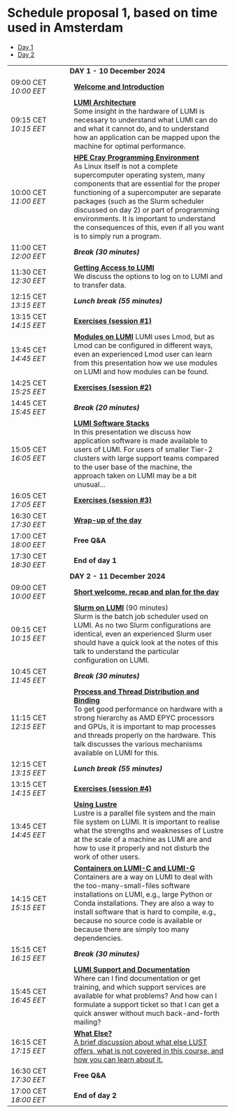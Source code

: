 # Schedule proposal 1, based on time used in Amsterdam

<ul>
    <li><a href="#Day1">Day 1</a>
    <li><a href="#Day2">Day 2</a>
</ul>

<table style="text-align: left;">
<tbody>
<!--
DAY 1
-->
    <tr>
        <td colspan="2" align="center">
            <a name="Day1"><b>DAY 1 - 10 December 2024</b></a>
        </td>
    </tr>
    <tr>
        <td style="width:8em">
            09:00 CET
            <br/><em>10:00 EET</em>
        </td>
        <td><b><a href="../MI01-IntroductionCourse/">Welcome and Introduction</a></b>
        <!--<br/><em>Presenters: Kurt Lust (LUST) and Jørn Dietze (LUST)</em>-->
        </td>
    </tr>
    <tr>
        <td>
            09:15 CET
            <br/><em>10:15 EET</em>
        </td>
        <td><b><a href="../M01-Architecture/">LUMI Architecture</a></b>
        <!--<br/><em>Presenter: Kurt Lust (LUST)</em>-->
        <br/>Some insight in the hardware of LUMI is necessary to understand what
        LUMI can do and what it cannot do, and to understand how an application can
        be mapped upon the machine for optimal performance.
        </td>
    </tr>
    <tr>
        <td>
            10:00 CET
            <br/><em>11:00 EET</em>
        </td>
        <td><b><a href="../M02-CPE/">HPE Cray Programming Environment</a></b>
       <!--<br/><em>Presenter: Kurt Lust (LUST)</em>-->
        <br/>As Linux itself is not a complete supercomputer operating system, many components
        that are essential for the proper functioning of a supercomputer are separate packages
        (such as the Slurm scheduler discussed on day 2) or part of programming environments. 
        It is important to understand the consequences of this, even if all you want is to simply
        run a program.
        </td>
    </tr>
    <tr>
        <td>
            11:00 CET
            <br/><em>12:00 EET</em>
        </td>
        <td><b><em>Break (30 minutes)</em></b>
        </td>
    </tr>
    <tr>
        <td>
            11:30 CET
            <br/><em>12:30 EET</em>
        </td>
        <td><b><a href="../M03-Access/">Getting Access to LUMI</a></b>
        <!--<br/><em>Presenter: Kurt Lust (LUST)</em>-->
        <br/>We discuss the options to log on to LUMI and to transfer data.
        </td>
    </tr>
    <tr>
        <td>
            12:15 CET
            <br/><em>13:15 EET</em>
        </td>
        <td><b><em>Lunch break (55 minutes)</em></b>
        </td>
    </tr>
    <tr>
        <td>
            13:15 CET
            <br/><em>14:15 EET</em>
        </td>
        <td><b><a href="../ME03-Exercises-1/">Exercises (session #1)</a></b>
       </td>
    </tr>
    <tr>
        <td>
            13:45 CET
            <br/><em>14:45 EET</em>
        </td>
        <td><b><a href="../M04-Modules/">Modules on LUMI</a></b>
        <!--<em>Presenter: Kurt Lust (LUST)</em>-->
        LUMI uses Lmod, but as Lmod can be configured in different ways, even an experienced
        Lmod user can learn from this presentation how we use modules on LUMI and how
        modules can be found.
        </td>
    </tr>
    <tr>
        <td>
            14:25 CET
            <br/><em>15:25 EET</em>
        </td>
        <td><b><a href="../ME04-Exercises-2/">Exercises (session #2)</a></b>
        </td>
    </tr>
    <tr>
        <td>
            14:45 CET
            <br/><em>15:45 EET</em>
        </td>
        <td><b><em>Break (20 minutes)</em></b>
        </td>
    </tr>
    <tr>
        <td>
            15:05 CET
            <br/><em>16:05 EET</em>
        </td>
        <td><b><a href="../M05-SoftwareStacks/">LUMI Software Stacks</a></b>
       <!--<br/><em>Presenter: Kurt Lust (LUST)</em>-->
        <br/>In this presentation we discuss how application software is made available to
        users of LUMI. For users of smaller Tier-2 clusters with large support teams compared
        to the user base of the machine, the approach taken on LUMI may be a bit unusual...
        </td>
    </tr>
    <tr>
        <td>
            16:05 CET
            <br/><em>17:05 EET</em>
        </td>
        <td><b><a href="../ME05-Exercises-3/">Exercises (session #3)</a></b>
        </td>
    </tr>
    <tr>
        <td>
            16:30 CET
            <br/><em>17:30 EET</em>
        </td>
        <td><b><a href="../MI02_WrapUpDay1">Wrap-up of the day</a></b> 
        </td>
    </tr>
    <tr>
        <td>
            17:00 CET
            <br/><em>18:00 EET</em>
        </td>
        <td><b>Free Q&A</a></b> 
        </td>
    </tr>
    <tr>
        <td>
            17:30 CET
            <br/><em>18:30 EET</em>
        </td>
        <td><b>End of day 1</a></b> 
        </td>
    </tr>
<!--
DAY 2
-->
    <tr>
        <td colspan="2" align="center">
            <a name="Day2"><b>DAY 2 - 11 December 2024</b></a>
        </td>
    </tr>
    <tr>
        <td style="width:8em">
            09:00 CET
            <br/><em>10:00 EET</em>
        </td>
        <td><b><a href="../MI03-IntroductionDay2">Short welcome, recap and plan for the day</a></b>
        <!--<br/><em>Presenters: Kurt Lust (LUST) and Jørn Dietze (LUST)</em>-->
        </td>
    </tr>
    <tr>
        <td>
            09:15 CET
            <br/><em>10:15 EET</em>
        </td>
        <td><b><a href="../M06-Slurm/">Slurm on LUMI</a></b>
        (90 minutes)
        <!--<br/><em>Presenter: Kurt Lust (LUST)</em>-->
        <br/>Slurm is the batch job scheduler used on LUMI. As no two Slurm configurations are
        identical, even an experienced Slurm user should have a quick look at the notes of this
        talk to understand the particular configuration on LUMI.
        </td>
    </tr>
    <tr>
        <td>
            10:45 CET
            <br/><em>11:45 EET</em>
        </td>
        <td><b><em>Break (30 minutes)</em></b>
        </td>
    </tr>
    <tr>
        <td>
            11:15 CET
            <br/><em>12:15 EET</em>
        </td>
        <td><b><a href="../M07-Binding/">Process and Thread Distribution and Binding</a></b>
        <!--<br/><em>Presenter: Kurt Lust (LUST)</em>-->
        <br/>To get good performance on hardware with a strong hierarchy as AMD EPYC processors and
        GPUs, it is important to map processes and threads properly on the hardware. This talk discusses
        the various mechanisms available on LUMI for this.
        </td>
    </tr>
    <tr>
        <td>
            12:15 CET
            <br/><em>13:15 EET</em>
        </td>
        <td><b><em>Lunch break (55 minutes)</em></b>
        </td>
    </tr>
    <tr>
        <td>
            13:15 CET
            <br/><em>14:15 EET</em>
        </td>
        <td><b><a href="../E09-Exercises-4/">Exercises (session #4)</a></b>
        </td>
    </tr>
    <tr>
        <td>
            13:45 CET
            <br/><em>14:45 EET</em>
        </td>
        <td><b><a href="../M08-Lustre/">Using Lustre</a></b>
        <!--<em>Presenter: Kurt Lust (LUST)</em>-->
        <br/>Lustre is a parallel file system and the main file system on LUMI.
        It is important to realise what the strengths and weaknesses of Lustre at the
        scale of a machine as LUMI are and how to use it properly and not disturb the
        work of other users.
        </td>
    </tr>
    <tr>
        <td>
            14:15 CET
            <br/><em>15:15 EET</em>
        </td>
        <td><b><a href="../M09-Containers/">Containers on LUMI-C and LUMI-G</a></b>
        <!--<em>Presenter: Kurt Lust (LUST)</em>-->
        <br/>Containers are a way on LUMI to deal with the too-many-small-files software
        installations on LUMI, e.g., large Python or Conda installations. They are also a 
        way to install software that is hard to compile, e.g., because no source code is
        available or because there are simply too many dependencies.
        </td>
    </tr>
    <tr>
        <td>
            15:15 CET
            <br/><em>16:15 EET</em>
        </td>
        <td><b><em>Break (30 minutes)</em></b>
        </td>
    </tr>
    <tr>
        <td>
            15:45 CET
            <br/><em>16:45 EET</em>
        </td>
        <td><b><a href="../M10-Support/">LUMI Support and Documentation</a></b>
        <!--<em>Presenter: Kurt Lust (LUST)</em>-->
        <br/>Where can I find documentation or get training, and which support services are 
        available for what problems? And how can I formulate a support ticket so that I can
        get a quick answer without much back-and-forth mailing?
        </td>
    </tr>
    <tr>
        <td>
            16:15 CET
            <br/><em>17:15 EET</em>
        </td>
        <td><b><a href="../MI04-WhatElse/">What Else?</b>
        <br/>A brief discussion about what else LUST offers, what is not covered in this course,
        and how you can learn about it.</a></b>
        <!--<em>Presenter: Kurt Lust (LUST)</em>-->
        </td>
    </tr>
    <tr>
        <td>
            16:30 CET
            <br/><em>17:30 EET</em>
        </td>
        <td><b>Free Q&A</b> 
        </td>
    </tr>
    <tr>
        <td>
            17:00 CET
            <br/><em>18:00 EET</em>
        </td>
        <td><b>End of day 2</a></b> 
        </td>
    </tr>
</tbody>
</table>
